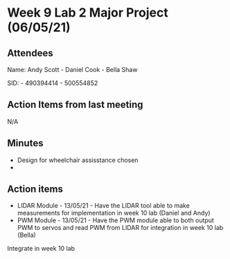 # Week 9 Lab 2 Major Project (06/05/21)

## Attendees
Name:   Andy Scott - Daniel Cook - Bella Shaw

SID:               - 490394414 - 500554852

## Action Items from last meeting
N/A

## Minutes
* Design for wheelchair assisstance chosen
* 





## Action items

* LIDAR Module - 13/05/21 - Have the LIDAR tool able to make measurements for implementation in week 10 lab (Daniel and Andy)
* PWM Module - 13/05/21 - Have the PWM module able to both output PWM to servos and read PWM from LIDAR for integration in week 10 lab (Bella)

Integrate in week 10 lab

